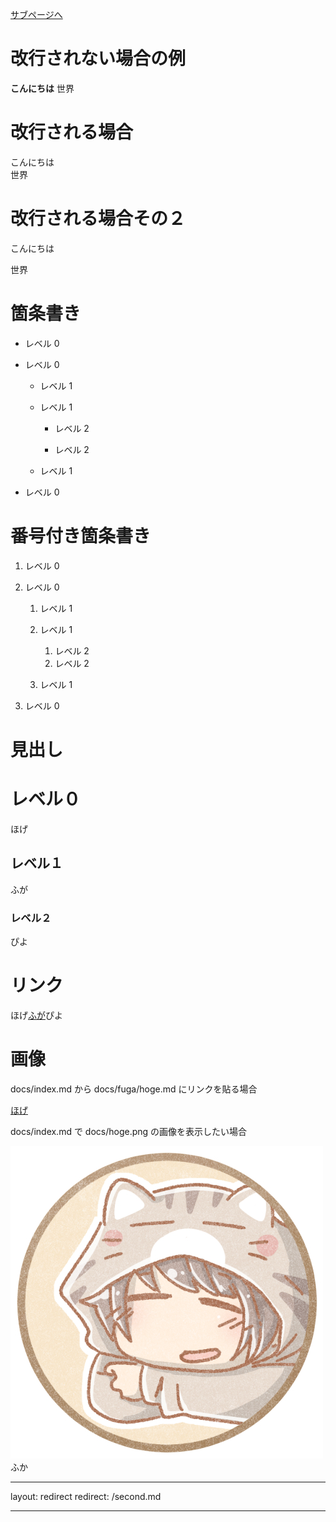 <a href="second.md">サブページへ</a>

# 改行されない場合の例

**こんにちは**
世界

# 改行される場合

こんにちは  
世界

# 改行される場合その２

こんにちは

世界

# 箇条書き

- レベル 0

- レベル 0

  - レベル 1

  - レベル 1

    - レベル 2

    - レベル 2

  - レベル 1

- レベル 0

# 番号付き箇条書き

1. レベル 0

1. レベル 0

   1. レベル 1
   1. レベル 1

      1. レベル 2
      1. レベル 2

   1. レベル 1

1. レベル 0

# 見出し

# レベル０

ほげ

## レベル１

ふが

### レベル２

ぴよ

# リンク

ほげ[ふが](https://github.com/)ぴよ

# 画像

docs/index.md から docs/fuga/hoge.md にリンクを貼る場合

[ほげ](./fuga/hoge.md)

docs/index.md で docs/hoge.png の画像を表示したい場合

![ほげ](./猫ちゃんフード01.jpg)
ふか

---

layout: redirect
redirect: /second.md

---
